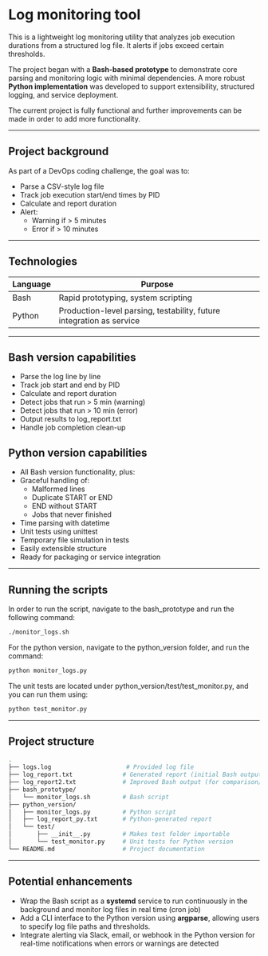 #  Log monitoring tool

This is a lightweight log monitoring utility that analyzes job execution durations from a structured log file. It alerts if jobs exceed certain thresholds.

The project began with a **Bash-based prototype** to demonstrate core parsing and monitoring logic with minimal dependencies. A more robust **Python implementation** was developed to support extensibility, structured logging, and service deployment.

The current project is fully functional and further improvements can be made in order to add more functionality.

---

## Project background

As part of a DevOps coding challenge, the goal was to:
- Parse a CSV-style log file
- Track job execution start/end times by PID
- Calculate and report duration
- Alert:
  - Warning if > 5 minutes
  - Error if > 10 minutes

---

##  Technologies

| Language | Purpose |
|----------|---------|
| Bash     | Rapid prototyping, system scripting |
| Python   | Production-level parsing, testability, future integration as service |

---

## Bash version capabilities

- Parse the log line by line
- Track job start and end by PID
- Calculate and report duration
- Detect jobs that run > 5 min (warning)
- Detect jobs that run > 10 min (error)
- Output results to log_report.txt 
- Handle job completion clean-up


## Python version capabilities

- All Bash version functionality, plus:
- Graceful handling of:
    - Malformed lines
    - Duplicate START or END
    - END without START
    - Jobs that never finished
- Time parsing with datetime
- Unit tests using unittest
- Temporary file simulation in tests
- Easily extensible structure
- Ready for packaging or service integration

---

## Running the scripts

In order to run the script, navigate to the bash_prototype and run the following command: 

  ```bash
./monitor_logs.sh
 ```
For the python version, navigate to the python_version folder, and run the command: 

  ```bash
python monitor_logs.py 
 ```
The unit tests are located under python_version/test/test_monitor.py, and you can run them using: 

  ```bash
python test_monitor.py
 ```
---

## Project structure

```bash
.
├── logs.log                     # Provided log file
├── log_report.txt              # Generated report (initial Bash output)
├── log_report2.txt             # Improved Bash output (for comparison/testing)
├── bash_prototype/
│   └── monitor_logs.sh         # Bash script
├── python_version/
│   ├── monitor_logs.py         # Python script
│   ├── log_report_py.txt       # Python-generated report
│   └── test/
│       ├── __init__.py         # Makes test folder importable
│       └── test_monitor.py     # Unit tests for Python version
└── README.md                   # Project documentation
```

---

## Potential enhancements

- Wrap the Bash script as a **systemd** service to run continuously in the background and monitor log files in real time (cron job)
- Add a CLI interface to the Python version using **argparse**, allowing users to specify log file paths and thresholds.
- Integrate alerting via Slack, email, or webhook in the Python version for real-time notifications when errors or warnings are detected
        
